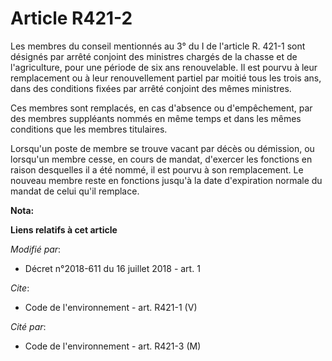 # Article R421-2

Les membres du conseil mentionnés au 3° du I de l'article R. 421-1 sont désignés par arrêté conjoint des ministres chargés de
la chasse et de l'agriculture, pour une période de six ans renouvelable. Il est pourvu à leur remplacement ou à leur
renouvellement partiel par moitié tous les trois ans, dans des conditions fixées par arrêté conjoint des mêmes ministres. 

Ces membres sont remplacés, en cas d'absence ou d'empêchement, par des membres suppléants nommés en même temps et dans les
mêmes conditions que les membres titulaires. 

Lorsqu'un poste de membre se trouve vacant par décès ou démission, ou lorsqu'un membre cesse, en cours de mandat, d'exercer
les fonctions en raison desquelles il a été nommé, il est pourvu à son remplacement. Le nouveau membre reste en fonctions
jusqu'à la date d'expiration normale du mandat de celui qu'il remplace.

**Nota:**



**Liens relatifs à cet article**

_Modifié par_:

  - Décret n°2018-611 du 16 juillet 2018 - art. 1

_Cite_:

  - Code de l'environnement - art. R421-1 (V)

_Cité par_:

  - Code de l'environnement - art. R421-3 (M)
